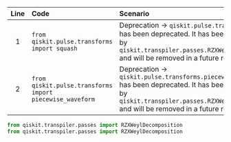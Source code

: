 | Line | Code | Scenario | Reference | Artifact | Refactoring |
| :--: | :--- | :------- | :-------: | :------- | :---------- |
| 1 | `from qiskit.pulse.transforms import squash` | Deprecation -> `qiskit.pulse.transforms.squash` has been deprecated. It has been superseded by `qiskit.transpiler.passes.RZXWeylDecomposition` and will be removed in a future release. | internal | `qiskit.pulse.transforms.squash` | `from qiskit.transpiler.passes import RZXWeylDecomposition` |
| 2 | `from qiskit.pulse.transforms import piecewise_waveform` | Deprecation -> `qiskit.pulse.transforms.piecewise_waveform` has been deprecated. It has been superseded by `qiskit.transpiler.passes.RZXWeylDecomposition` and will be removed in a future release. | internal | `qiskit.pulse.transforms.piecewise_waveform` | `from qiskit.transpiler.passes import RZXWeylDecomposition` |


```python
from qiskit.transpiler.passes import RZXWeylDecomposition
from qiskit.transpiler.passes import RZXWeylDecomposition
```